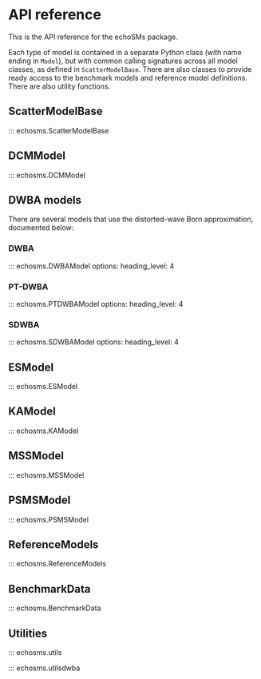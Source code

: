 # API reference

This is the API reference for the echoSMs package.

Each type of model is contained in a separate Python class (with name ending in ``Model``), but with common calling signatures across all model classes, as defined in ``ScatterModelBase``. There are also classes to provide ready access to the benchmark models and reference model definitions. There are also utility functions.

## ScatterModelBase

::: echosms.ScatterModelBase

## DCMModel

::: echosms.DCMModel

## DWBA models

There are several models that use the distorted-wave Born approximation, documented below:

### DWBA

::: echosms.DWBAModel
    options:
        heading_level: 4

### PT-DWBA

::: echosms.PTDWBAModel
    options:
        heading_level: 4

### SDWBA

::: echosms.SDWBAModel
    options:
        heading_level: 4

## ESModel

::: echosms.ESModel

## KAModel

::: echosms.KAModel

## MSSModel

::: echosms.MSSModel

## PSMSModel

::: echosms.PSMSModel

## ReferenceModels

::: echosms.ReferenceModels

## BenchmarkData

::: echosms.BenchmarkData

## Utilities

::: echosms.utils

::: echosms.utilsdwba

